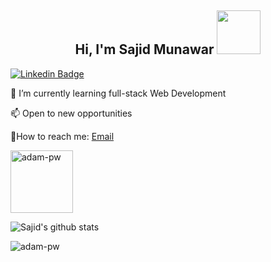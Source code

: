 <h2 align='center'> Hi, I'm Sajid Munawar <img src="https://media.giphy.com/media/26Fxy3Iz1ari8oytO/giphy.gif" width="70"></h2>


[![Linkedin Badge](https://img.shields.io/badge/Micronaut-Sajid%20Munawar-blue?style=flat-square&logo=Linkedin&logoColor=white&link)](https://linkedin.com/in/sajid-munawar)


🌱 I’m currently learning full-stack Web Development

📫 Open to new opportunities

💬How to reach me: [Email](sajidmunawar666@gmail.com)

<p><img align="center" width='100vw' heigh='auto' src="https://github.com/Adam-pw/Adam-pw/blob/main/animation_500_kxa883sd.gif" alt="adam-pw" /></p>

<!--
**sajid-munawar/sajid-munawar** is a ✨ _special_ ✨ repository because its `README.md` (this file) appears on your GitHub profile.

Here are some ideas to get you started:

- 🔭 I’m currently working on ...
- 🌱 I’m currently learning ...
- 👯 I’m looking to collaborate on ...
- 🤔 I’m looking for help with ...
- 💬 Ask me about ...
- 📫 How to reach me: ...
- 😄 Pronouns: ...
- ⚡ Fun fact: ...
-->

 
![Sajid's github stats](https://github-readme-stats.vercel.app/api?username=sajid-munawar)


<p><img align="center"
    src="https://github-readme-stats.vercel.app/api/top-langs?username=sajid-munawar&card_width=450&show_icons=true&locale=en&bg_color=0d1117&text_color=ffffff&layout=compact"
    alt="adam-pw" 
    bg_color=#808080/></p>
    
</div>

